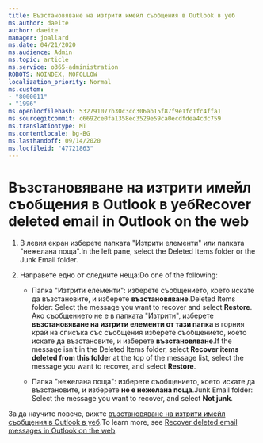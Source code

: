 ```yaml
---
title: Възстановяване на изтрити имейл съобщения в Outlook в уеб
ms.author: daeite
author: daeite
manager: joallard
ms.date: 04/21/2020
ms.audience: Admin
ms.topic: article
ms.service: o365-administration
ROBOTS: NOINDEX, NOFOLLOW
localization_priority: Normal
ms.custom:
- "8000011"
- "1996"
ms.openlocfilehash: 532791077b30c3cc306ab15f87f9e1fc1fc4ffa1
ms.sourcegitcommit: c6692ce0fa1358ec3529e59ca0ecdfdea4cdc759
ms.translationtype: MT
ms.contentlocale: bg-BG
ms.lasthandoff: 09/14/2020
ms.locfileid: "47721863"
---
```

# <a name="recover-deleted-email-in-outlook-on-the-web"></a><span data-ttu-id="09657-102">Възстановяване на изтрити имейл съобщения в Outlook в уеб</span><span class="sxs-lookup"><span data-stu-id="09657-102">Recover deleted email in Outlook on the web</span></span>

1. <span data-ttu-id="09657-103">В левия екран изберете папката "Изтрити елементи" или папката "нежелана поща".</span><span class="sxs-lookup"><span data-stu-id="09657-103">In the left pane, select the Deleted Items folder or the Junk Email folder.</span></span>

2. <span data-ttu-id="09657-104">Направете едно от следните неща:</span><span class="sxs-lookup"><span data-stu-id="09657-104">Do one of the following:</span></span>

    - <span data-ttu-id="09657-105">Папка "Изтрити елементи": изберете съобщението, което искате да възстановите, и изберете **възстановяване**.</span><span class="sxs-lookup"><span data-stu-id="09657-105">Deleted Items folder: Select the message you want to recover and select **Restore**.</span></span> <span data-ttu-id="09657-106">Ако съобщението не е в папката "Изтрити", изберете **възстановяване на изтрити елементи от тази папка** в горния край на списъка със съобщения изберете съобщението, което искате да възстановите, и изберете **възстановяване**.</span><span class="sxs-lookup"><span data-stu-id="09657-106">If the message isn't in the Deleted Items folder, select **Recover items deleted from this folder** at the top of the message list, select the message you want to recover, and select **Restore**.</span></span>

    - <span data-ttu-id="09657-107">Папка "нежелана поща": изберете съобщението, което искате да възстановите, и изберете **не е нежелана поща**.</span><span class="sxs-lookup"><span data-stu-id="09657-107">Junk Email folder: Select the message you want to recover, and select **Not junk**.</span></span>

<span data-ttu-id="09657-108">За да научите повече, вижте [възстановяване на изтрити имейл съобщения в Outlook в уеб](https://support.office.com/article/a8ca78ac-4721-4066-95dd-571842e9fb11).</span><span class="sxs-lookup"><span data-stu-id="09657-108">To learn more, see [Recover deleted email messages in Outlook on the web](https://support.office.com/article/a8ca78ac-4721-4066-95dd-571842e9fb11).</span></span>